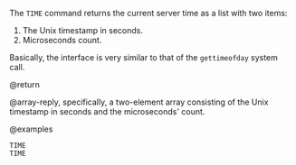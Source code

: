The `TIME` command returns the current server time as a list with two items:

1. The Unix timestamp in seconds.
2. Microseconds count.

Basically, the interface is very similar to that of the `gettimeofday` system call.

@return

@array-reply, specifically, a two-element array consisting of the Unix timestamp in seconds and the microseconds' count.

@examples

```cli
TIME
TIME
```
